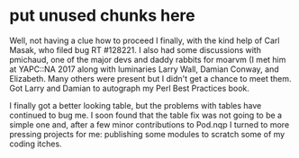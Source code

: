 # put unused chunks here

Well, not having a clue how to proceed I finally, with the kind help
of Carl Masak, who filed bug RT #128221. I also had some discussions
with pmichaud, one of the major devs and daddy rabbits for moarvm (I
met him at YAPC::NA 2017 along with luminaries Larry Wall, Damian
Conway, and Elizabeth. Many others were present but I didn't get a
chance to meet them. Got Larry and Damian to autograph my Perl Best
Practices book.

I finally got a better looking table, but the problems with tables
have continued to bug me. I soon found that the table fix was not
going to be a simple one and, after a few minor contributions to
Pod.nqp I turned to more pressing projects for me: publishing some
modules to scratch some of my coding itches.
